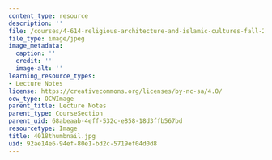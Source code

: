 ```yaml
---
content_type: resource
description: ''
file: /courses/4-614-religious-architecture-and-islamic-cultures-fall-2002/92ae14e694ef80e1bd2c5719ef04d0d8_4018thumbnail.jpg
file_type: image/jpeg
image_metadata:
  caption: ''
  credit: ''
  image-alt: ''
learning_resource_types:
- Lecture Notes
license: https://creativecommons.org/licenses/by-nc-sa/4.0/
ocw_type: OCWImage
parent_title: Lecture Notes
parent_type: CourseSection
parent_uid: 68abeaab-4eff-532c-e858-18d3ffb567bd
resourcetype: Image
title: 4018thumbnail.jpg
uid: 92ae14e6-94ef-80e1-bd2c-5719ef04d0d8
---
```

